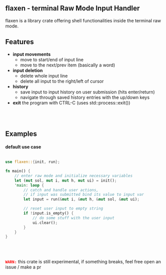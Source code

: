 ## flaxen - terminal Raw Mode Input Handler

flaxen is a library crate offering shell functionalities inside the terminal raw mode.

## Features
- **input movements**
    - move to start/end of input line
    - move to the next/prev item (basically a word) 
- **input deletion**
    - delete whole input line
    - delete all input to the right/left of cursor
- **history**
    - save input to input history on user submission (hits enter/return)
    - navigate through saved history entries with the up/down keys
- **exit** the program with CTRL-C (uses std::process::exit())

<br/><br/>

## Examples

#### default use case 

```rust

use flaxen::{init, run};

fn main() {
    // enter raw mode and initialize necessary variables
    let (mut sol, mut i, mut h, mut ui) = init();
    'main: loop {
        // catch and handle user actions,
        // if input was submitted bind its value to input var
        let input = run(&mut i, &mut h, &mut sol, &mut ui);

        // reset user input to empty string
        if !input.is_empty() {
            // do some stuff with the user input
            ui.clear();
        }
    }
}

```

<br/><br/>

<code style="color : red"></i><b>WARN:</b></code>
this crate is still experimental, if something breaks, feel free open an issue / make a pr
